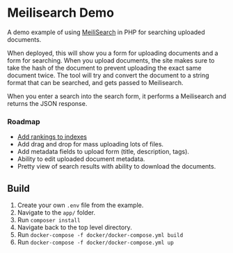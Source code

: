 Meilisearch Demo
================

A demo example of using [MeiliSearch](https://github.com/meilisearch/MeiliSearch) in PHP for 
searching uploaded documents.

When deployed, this will show you a form for uploading documents and a form for searching. 
When you upload documents, the site makes sure to take the hash of the document to prevent uploading 
the exact same document twice. The tool will try and convert the document to a string format that 
can be searched, and gets passed to Meilisearch. 

When you enter a search into the search form, it performs a Meilisearch and returns the JSON response.


### Roadmap
* [Add rankings to indexes](https://docs.meilisearch.com/references/ranking_rules.html#get-ranking-rules)
* Add drag and drop for mass uploading lots of files.
* Add metadata fields to upload form (title, description, tags).
* Ability to edit uploaded document metadata.
* Pretty view of search results with ability to download the documents.


## Build
1. Create your own `.env` file from the example.
1. Navigate to the `app/` folder.
1. Run `composer install`
1. Navigate back to the top level directory.
1. Run `docker-compose -f docker/docker-compose.yml build`
1. Run `docker-compose -f docker/docker-compose.yml up`
